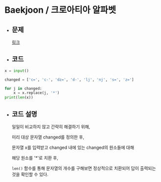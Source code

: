 # Baekjoon / 크로아티아 알파벳

- ## 문제

  [링크](https://www.acmicpc.net/problem/2941)

- ## 코드

```Python
x = input()

changed = ['c=', 'c-', 'dz=', 'd-', 'lj', 'nj', 's=', 'z=']

for j in changed:
    x = x.replace(j, '*')
print(len(x))
```

- ## 코드 설명
  일일이 비교하지 않고 간략히 해결하기 위해,

  미리 대상 문자열 changed를 정의한 후,

  문자열 x를 입력받고 changed 내에 있는 changed의 원소들에 대해

  해당 원소를 '*'로 치환 후,

  `len()` 함수를 통해 문자열의 개수를 구해보면 정상적으로 치환되어 답이 출력되는 것을 확인할 수 있다.
